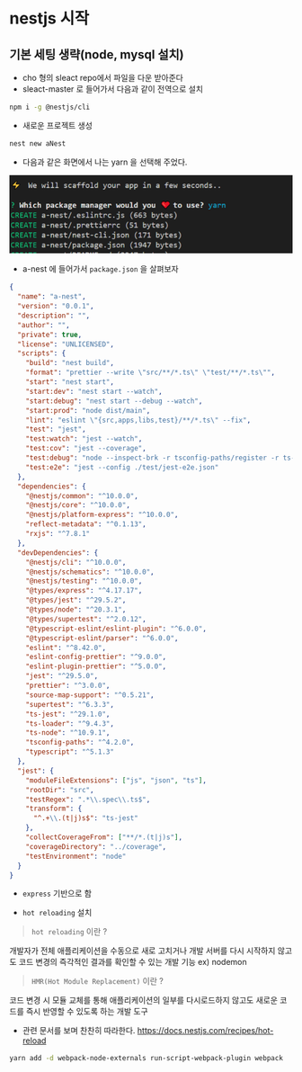 # nestjs 시작

## 기본 세팅 생략(node, mysql 설치)

- cho 형의 sleact repo에서 파일을 다운 받아준다
- sleact-master 로 들어가서 다음과 같이 전역으로 설치

```sh
npm i -g @nestjs/cli
```

- 새로운 프로젝트 생성

```sh
nest new aNest
```

- 다음과 같은 화면에서 나는 yarn 을 선택해 주었다.

![00112](./img/00112.png)

- a-nest 에 들어가서 `package.json` 을 살펴보자

```json
{
  "name": "a-nest",
  "version": "0.0.1",
  "description": "",
  "author": "",
  "private": true,
  "license": "UNLICENSED",
  "scripts": {
    "build": "nest build",
    "format": "prettier --write \"src/**/*.ts\" \"test/**/*.ts\"",
    "start": "nest start",
    "start:dev": "nest start --watch",
    "start:debug": "nest start --debug --watch",
    "start:prod": "node dist/main",
    "lint": "eslint \"{src,apps,libs,test}/**/*.ts\" --fix",
    "test": "jest",
    "test:watch": "jest --watch",
    "test:cov": "jest --coverage",
    "test:debug": "node --inspect-brk -r tsconfig-paths/register -r ts-node/register node_modules/.bin/jest --runInBand",
    "test:e2e": "jest --config ./test/jest-e2e.json"
  },
  "dependencies": {
    "@nestjs/common": "^10.0.0",
    "@nestjs/core": "^10.0.0",
    "@nestjs/platform-express": "^10.0.0",
    "reflect-metadata": "^0.1.13",
    "rxjs": "^7.8.1"
  },
  "devDependencies": {
    "@nestjs/cli": "^10.0.0",
    "@nestjs/schematics": "^10.0.0",
    "@nestjs/testing": "^10.0.0",
    "@types/express": "^4.17.17",
    "@types/jest": "^29.5.2",
    "@types/node": "^20.3.1",
    "@types/supertest": "^2.0.12",
    "@typescript-eslint/eslint-plugin": "^6.0.0",
    "@typescript-eslint/parser": "^6.0.0",
    "eslint": "^8.42.0",
    "eslint-config-prettier": "^9.0.0",
    "eslint-plugin-prettier": "^5.0.0",
    "jest": "^29.5.0",
    "prettier": "^3.0.0",
    "source-map-support": "^0.5.21",
    "supertest": "^6.3.3",
    "ts-jest": "^29.1.0",
    "ts-loader": "^9.4.3",
    "ts-node": "^10.9.1",
    "tsconfig-paths": "^4.2.0",
    "typescript": "^5.1.3"
  },
  "jest": {
    "moduleFileExtensions": ["js", "json", "ts"],
    "rootDir": "src",
    "testRegex": ".*\\.spec\\.ts$",
    "transform": {
      "^.+\\.(t|j)s$": "ts-jest"
    },
    "collectCoverageFrom": ["**/*.(t|j)s"],
    "coverageDirectory": "../coverage",
    "testEnvironment": "node"
  }
}
```

- `express` 기반으로 함

- `hot reloading` 설치

> `hot reloading` 이란 ?

개발자가 전체 애플리케이션을 수동으로 새로 고치거나 개발 서버를 다시 시작하지 않고도 코드 변경의 즉각적인 결과를 확인할 수 있는 개발 기능 ex) nodemon

> `HMR(Hot Module Replacement)` 이란 ?

코드 변경 시 모듈 교체를 통해 애플리케이션의 일부를 다시로드하지 않고도 새로운 코드를 즉시 반영할 수 있도록 하는 개발 도구

- 관련 문서를 보며 찬찬히 따라한다.
  <https://docs.nestjs.com/recipes/hot-reload>

```sh
yarn add -d webpack-node-externals run-script-webpack-plugin webpack
```
